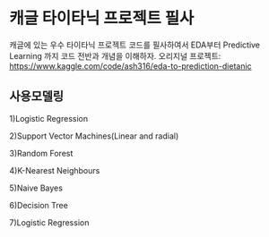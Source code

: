 # 캐글 타이타닉 프로젝트 필사
캐글에 있는 우수 타이타닉 프로젝트 코드를 필사하여서 EDA부터 Predictive Learning 까지 코드 전반과 개념을 이해하자.
오리지널 프로젝트: https://www.kaggle.com/code/ash316/eda-to-prediction-dietanic
## 사용모델링
1)Logistic Regression

2)Support Vector Machines(Linear and radial)

3)Random Forest

4)K-Nearest Neighbours

5)Naive Bayes

6)Decision Tree

7)Logistic Regression

